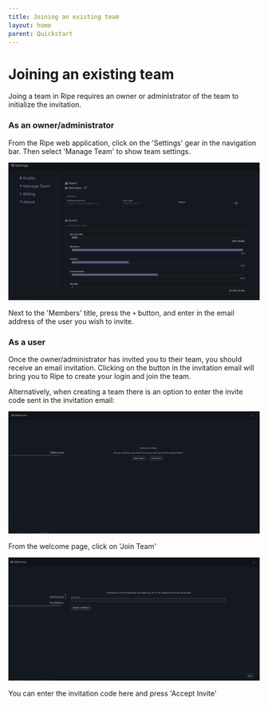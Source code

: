 ```yaml
---
title: Joining an existing team
layout: home
parent: Quickstart
---
```

# Joining an existing team

Joing a team in Ripe requires an owner or administrator of the team to initialize the invitation.

### As an owner/administrator
From the Ripe web application, click on the 'Settings' gear in the navigation bar. Then select 'Manage Team' to show team settings.

![Ripe manage team settings](../img/gs-join-team-owner.png "Ripe manage team settings")

Next to the 'Members' title, press the `+` button, and enter in the email address of the user you wish to invite.

### As a user
Once the owner/administrator has invited you to their team, you should receive an 
email invitation. Clicking on the button in the invitation email will bring you to Ripe to create your login and join the team.

Alternatively, when creating a team there is an option to enter the invite code sent in the invitation email:

![Ripe welcome page](../img/gs-join-team-user-1.png "Ripe welcome page")

From the welcome page, click on 'Join Team'

![Ripe join team](../img/gs-join-team-user-2.png "Ripe join team")

You can enter the invitation code here and press 'Accept Invite'